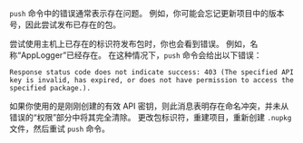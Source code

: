 `push` 命令中的错误通常表示存在问题。 例如，你可能会忘记更新项目中的版本号，因此尝试发布已存在的包。

尝试使用主机上已存在的标识符发布包时，你也会看到错误。 例如，名称“AppLogger”已经存在。 在这种情况下，`push` 命令会给出以下错误：

```output
Response status code does not indicate success: 403 (The specified API key is invalid, has expired, or does not have permission to access the specified package.).
```

如果你使用的是刚刚创建的有效 API 密钥，则此消息表明存在命名冲突，并未从错误的“权限”部分中将其完全清除。 更改包标识符，重建项目，重新创建 `.nupkg` 文件，然后重试 `push` 命令。